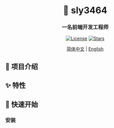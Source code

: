<div align="center">

# 🌟 sly3464 
###  一名前端开发工程师

[![License](https://img.shields.io/badge/license-MIT-blue.svg)](LICENSE)
[![Stars](https://img.shields.io/github/stars/username/project.svg?style=social)](https://github.com/username/project/stargazers)

[简体中文](README.md) | [English](README_EN.md)

</div>

## 📖 项目介绍



## ✨ 特性


## 🚀 快速开始



### 安装
